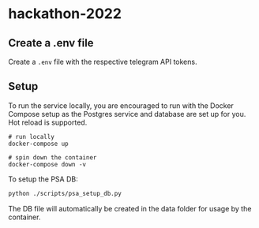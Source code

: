 # hackathon-2022


## Create a .env file
Create a `.env` file with the respective telegram API tokens.

## Setup

To run the service locally, you are encouraged to run with the Docker Compose setup as the Postgres service and database are set up for you. Hot reload is supported.

```
# run locally
docker-compose up

# spin down the container
docker-compose down -v
```


To setup the PSA DB:

```bash
python ./scripts/psa_setup_db.py
```

The DB file will automatically be created in the data folder for usage by the container.
